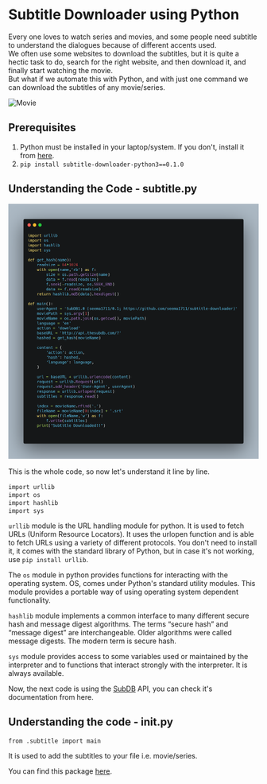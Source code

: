 # Subtitle Downloader using Python

Every one loves to watch series and movies, and some people need subtitle to understand the dialogues because of different accents used.  
We often use some websites to download the subtitles, but it is quite a hectic task to do, search for the right website, and then download it, and finally start watching the movie.  
But what if we automate this with Python, and with just one command we can download the subtitles of any movie/series.

![Movie](https://www.bollywoodhungama.com/wp-content/uploads/2020/04/Hollywood-movies-have-amassed-only-Rs.-50-crores-at-the-India-box-office-in-the-first-quarter-of-2020.jpg)

## Prerequisites 

1. Python must be installed in your laptop/system. If you don't, install it from [here](https://www.python.org/downloads/).
2. ```pip install subtitle-downloader-python3==0.1.0```

## Understanding the Code - subtitle.py

![image](https://github.com/seema1711/subtitle-downloader/blob/master/carbon.png)

This is the whole code, so now let's understand it line by line.  

```
import urllib
import os
import hashlib
import sys
```
```urllib``` module is the URL handling module for python. It is used to fetch URLs (Uniform Resource Locators). It uses the urlopen function and is able to fetch URLs using a variety of different protocols.  You don't need to install it, it comes with the standard library of Python, but in case it's not working, use ```pip install urllib```.

The ```os``` module in python provides functions for interacting with the operating system. OS, comes under Python's standard utility modules. This module provides a portable way of using operating system dependent functionality.  

```hashlib``` module implements a common interface to many different secure hash and message digest algorithms.  The terms “secure hash” and “message digest” are interchangeable. Older algorithms were called message digests. The modern term is secure hash.  

```sys``` module provides access to some variables used or maintained by the interpreter and to functions that interact strongly with the interpreter. It is always available.  

Now, the next code is using the [SubDB](http://thesubdb.com/api/) API, you can check it's documentation from here.  

## Understanding the code - __init__.py

```
from .subtitle import main
```
It is used to add the subtitles to your file i.e. movie/series.

You can find this package [here](https://pypi.org/project/subtitle-downloader-python3/0.1.0/).
